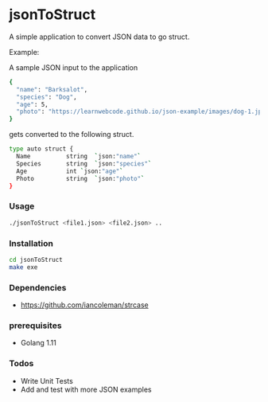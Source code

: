 # jsonToStruct

A simple application to convert JSON data to go struct.

Example:

A sample JSON input to the application

```sh
{
  "name": "Barksalot",
  "species": "Dog",
  "age": 5,
  "photo": "https://learnwebcode.github.io/json-example/images/dog-1.jpg"
}
```

gets converted to the following struct.

```sh
type auto struct { 
  Name          string	`json:"name"`
  Species       string	`json:"species"`
  Age           int	`json:"age"`
  Photo         string	`json:"photo"`
}
```
### Usage
```sh
./jsonToStruct <file1.json> <file2.json> ..
```

### Installation
```sh
cd jsonToStruct
make exe
```

### Dependencies

  - https://github.com/iancoleman/strcase

### prerequisites
  
  - Golang 1.11
  
### Todos

 - Write Unit Tests
 - Add and test with more JSON examples
